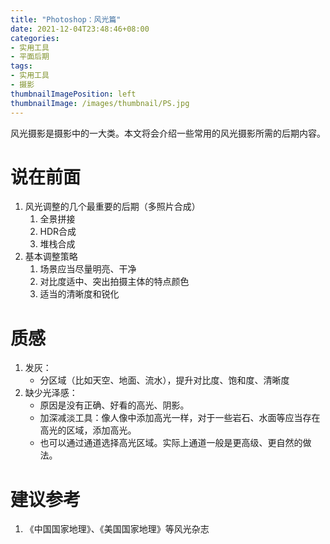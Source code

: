 ```yaml
---
title: "Photoshop：风光篇"
date: 2021-12-04T23:48:46+08:00
categories:
- 实用工具
- 平面后期
tags:
- 实用工具
- 摄影
thumbnailImagePosition: left
thumbnailImage: /images/thumbnail/PS.jpg
---
```

风光摄影是摄影中的一大类。本文将会介绍一些常用的风光摄影所需的后期内容。
<!--more-->
# 说在前面
1. 风光调整的几个最重要的后期（多照片合成）
    1. 全景拼接
    1. HDR合成
    1. 堆栈合成
1. 基本调整策略
    1. 场景应当尽量明亮、干净
    1. 对比度适中、突出拍摄主体的特点颜色
    1. 适当的清晰度和锐化

# 质感
1. 发灰：
    - 分区域（比如天空、地面、流水），提升对比度、饱和度、清晰度
1. 缺少光泽感：
    - 原因是没有正确、好看的高光、阴影。
    - 加深减淡工具：像人像中添加高光一样，对于一些岩石、水面等应当存在高光的区域，添加高光。
    - 也可以通过通道选择高光区域。实际上通道一般是更高级、更自然的做法。

# 建议参考
1. 《中国国家地理》、《美国国家地理》等风光杂志